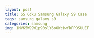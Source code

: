 ```yaml
---
layout: post
title: SS Goku Samsung Galaxy S9 Case
tags: samsung galaxy s9
categories: samsung
img: 1MVK5W99W1p90slY6oOWc1wYkFPOSUUEF
---
```

